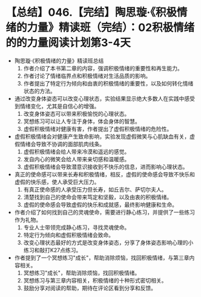 # 【总结】046.【完结】陶思璇·《积极情绪的力量》精读班（完结）：02积极情绪的的力量阅读计划第3-4天

-   陶思璇·《积极情绪的力量》精读班总结
    1.  作者介绍了本书第二章的内容，强调积极情绪的重要性和再生能力。
    2.  作者讨论了情绪临界点和积极情绪对生活品质的影响。
    3.  作者提出了特定行为倾向和由衷的积极情绪的重要性，以及如何转化情绪状态的方法。
-   通过改变身体姿态可以改变心理状态，实验结果显示绝大多数人在实践中感受到情绪变化，尤其是自信心的增强。
    1.  改变身体姿态可以带来积极愉悦的心理状态。
    2.  冥想练习可以让人专注于身体，体会身体的智慧。
    3.  虚假积极情绪对健康有害，作者提出了虚假积极情绪的危险性。
-   虚假积极情绪会对健康产生致命影响，实验发现虚假微笑与心肌缺血有关，虚假情绪会导致不协调的面部肌肉线条。
    1.  虚假积极情绪会给人带来冷漠和遥远的感觉。
    2.  发自内心的微笑会给人带来亲切感和温暖感。
    3.  虚假积极情绪会导致潜意识接收到不快乐的信息，进而影响心理状态。
-   真正的使命感可以带来长寿和积极情绪，相反，虚假的使命感会导致不快乐和虚假的快乐感，使人承受巨大压力。
    1.  有真正使命感的人承受压力但长寿，如丘吉尔、萨切尔夫人。
    2.  清楚找到自己的使命会带来笃定和坚毅，以及由衷的积极情绪。
    3.  虚假的使命感会导致虚假的快乐和成就感，最终影响健康和生命。
-   作者介绍了如何找到自己的灵魂使命，需要进行静心练习，并提供了一些练习作为礼物。
    1.  专业人士带领完成静心练习，寻找灵魂使命。
    2.  特定行为倾向和虚假积极情绪会致命。
    3.  改变心理状态最好的方式是改变身体姿态，分享了身体姿态影响心理的小练习和敲打K27点练习。
-   作者提到了一个冥想练习"成长"，帮助消除烦恼，找回积极情绪，与第三章内容相关。
    1.  冥想练习"成长"，帮助消除烦恼，找回积极情绪。
    2.  冥想练习与第三章内容相关，积极情绪的十种形式密切相关。
    3.  鼓励分享对阅读的帮助，期待在评论区看到分享和反馈。